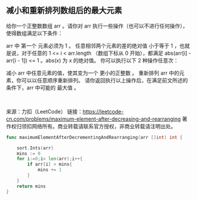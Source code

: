 ## 减小和重新排列数组后的最大元素
给你一个正整数数组 arr 。请你对 arr 执行一些操作（也可以不进行任何操作），使得数组满足以下条件：

arr 中 第一个 元素必须为 1 。
任意相邻两个元素的差的绝对值 小于等于 1 ，也就是说，对于任意的 1 <= i < arr.length （数组下标从 0 开始），都满足 abs(arr[i] - arr[i - 1]) <= 1 。abs(x) 为 x 的绝对值。
你可以执行以下 2 种操作任意次：

减小 arr 中任意元素的值，使其变为一个 更小的正整数 。
重新排列 arr 中的元素，你可以以任意顺序重新排列。
请你返回执行以上操作后，在满足前文所述的条件下，arr 中可能的 最大值 。

 

来源：力扣（LeetCode）
链接：https://leetcode-cn.com/problems/maximum-element-after-decreasing-and-rearranging
著作权归领扣网络所有。商业转载请联系官方授权，非商业转载请注明出处。

```go
func maximumElementAfterDecrementingAndRearranging(arr []int) int {

    sort.Ints(arr)
    mins := 0
    for i:=0;i< len(arr);i++{
        if arr[i] > mins{
            mins += 1
        }
    }
    return mins
}

```
